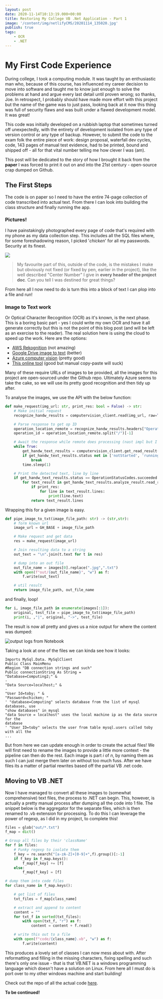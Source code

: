 ```yaml
---
layout: post
date: 2020-11-14T10:13:19.000+00:00
title: Restoring My College VB .Net Application - Part 1
image: '/content/img/netlifyCMS/20201114_135020.jpg'
publish: true
tags:
    - OCR
    - .NET
---
```


# My First Code Experience

During college, I took a computing module. It was taught by an enthusiastic man who, because of this course, has influenced my career decision to move into software and taught me to know just enough to solve the problems at hand and argue every last detail until proven wrong; so thanks, Joe. In retrospect, I probably should have made more effort with this project but the name of the game was to just pass, looking back at it now this thing was full of security flaws and was built under a flawed development model. It was great!

This code was initially developed on a rubbish laptop that sometimes turned off unexpectedly, with the entirety of development isolated from any type of version control or any type of backup. However, to submit the code to the exam folk the entire piece of work: design proposal, waterfall dev cycles, code, 143 pages of manual test evidence, had to be printed, bound and shipped off - all for that vital number telling me how clever I was (am).

This post will be dedicated to the story of how I brought it back from the **paper** I was forced to print it out on and into the 21st century - open-source crap dumped on Github.

## The First Steps

The code is on paper so I need to have the entire 74-page collection of code transcribed into actual text. From there I can look into building the class structure and finally running the app.

### Pictures!

I have painstakingly photographed every page of code that's required with my phone as my data collection step. This includes all the SQL files where, for some foreshadowing reason, I picked '_chicken_' for all my passwords. Security at its finest.

![](/content/img/netlifyCMS/20201111_200202-2.jpg)

> My favourite part of this, outside of the code, is the mistakes I make but obviously not fixed (or fixed by pen, earlier in the project), like the well described "Center Number" I give in **every header of the project doc**. Can you tell I was destined for great things?

From here all I now need to do is turn this into a block of text I can plop into a file and run!

### Image to Text work

Or Optical Character Recognition (OCR) as it's known, is the next phase. This is a boring basic part - yes I could write my own OCR and have it all generate correctly but this is not the point of this blog post (and will be left as an exercise to the reader). The real solution here is using the cloud to speed up the work. Here are the options:

-   [AWS Rekognition](https://aws.amazon.com/rekognition/) (not amazing)
-   [Google Drive image to text](https://support.google.com/drive/answer/176692?co=GENIE.Platform%3DDesktop&hl=en) (better)
-   [Azure computer vision](https://azure.microsoft.com/en-gb/services/cognitive-services/computer-vision/) (pretty good)
-   [This online tool](https://www.onlineocr.net/ 'This online tool') (good but manual copy-paste will suck)

Many of these require URLs of images to be provided, all the images for this project are open-sourced under the Github repo. Ultimately Azure seems to take the cake, so we will use its pretty good recognition and then tidy up after.

To analyse the images, we use the API with the below function:

```python
def make_request(img_url: str, print_res: bool = False) -> str:
    # Make initial request
    recognize_handw_results = computervision_client.read(img_url, raw=True)

    # Parse response to get op ID
    operation_location_remote = recognize_handw_results.headers["Operation-Location"]
    operation_id = operation_location_remote.split("/")[-1]

    # Await the response while remote does processing (nast impl but I dont care)
    while True:
        get_handw_text_results = computervision_client.get_read_result(operation_id)
        if get_handw_text_results.status not in ['notStarted', 'running']:
            break
        time.sleep(1)

    # Print the detected text, line by line
    if get_handw_text_results.status == OperationStatusCodes.succeeded:
        for text_result in get_handw_text_results.analyze_result.read_results:
            if print_res:
                for line in text_result.lines:
                    print(line.text)
            return text_result.lines
```

Wrapping this for a given image is easy.

```python
def pipe_image_to_txt(image_file_path: str) -> (str,str):
    # form known url
    image_url = GH_BASE + image_file_path

    # Make request and get data
    res = make_request(image_url)

    # Join resulting data to a string
    out_text = "\n".join(t.text for t in res)

    # dump into an out file
    out_file_name = images[0].replace(".jpg",".txt")
    with open(f"out/{out_file_name}", "w") as f:
        f.write(out_text)

    # util result
    return image_file_path, out_file_name
```

and finally, loop!

```python
for i, image_file_path in enumerate(images[:1]):
    original, test_file = pipe_image_to_txt(image_file_path)
    print(i, ,"|", original, "->", test_file)
```

The result is now all pretty and gives us a nice output for where the content was dumped:

![output logs from Notebook](/content/img/netlifyCMS/notbook_out1.png 'Output logs')

Taking a look at one of the files we can kinda see how it looks:

```text
Imports MySql.Data. MySqlClient
Public Class MainMenu
#Region "DB connection strings and such"
Public connectionString As String =
"Database=Computing2;" &
-
"Data Source=localhost;" &
-
"User Id=toby; " &
"Password=chicken; "
' "database=Computing" selects database from the list of mysql databases, use
"show databases" in mysql
"data Source = localhost" uses the local machine ip as the data source for the
database
' "User ID=toby" selects the user from table mysql.users called toby with all the
...
```

But from here we can update enough in order to create the actual files! We will first need to rename the images to provide a little more context - the pipeline can then do the rest. Each image is part $i$ of $n$, by naming them as such I can just merge them later on without too much fuss. After we have files its a matter of partial rewrites based off the partial VB .net code.

## Moving to VB .NET

Now I have managed to convert all these images to (somewhat comprehensive) text files, the process to .NET can begin. This, however, is actually a pretty manual process after dumping all the code into 1 file. The snippet below is the aggregator for the separate files, which is then renamed to .vb extension for processing. To do this I can leverage the power of regexp, as I did in my project, to complete this!

```python
files = glob("out/*.txt")
f_map = dict()

# Group all files by their 'className'
for f in files:
    # Funky regexp to isolate them
    f_key = re.search("[a-zA-Z]+[0-9]+",f).group()[:-1]
    if f_key in f_map.keys():
        f_map[f_key] += [f]
    else:
        f_map[f_key] = [f]

# dump them into code files
for class_name in f_map.keys():

    # get list of files
    txt_files = f_map[class_name]

    # extract and append to content
    content = ""
    for txt_f in sorted(txt_files):
        with open(txt_f, "r") as f:
            content = content + f.read()

    # write this out to a file
    with open(f"code/{class_name}.vb", "w") as f:
        f.write(content)
```

This produces a lovely set of classes I can now mess about with. After reformatting and filling in the missing characters, fixing spelling and such there's only one issue - that is that VB.NET is a windows programming language which doesn't have a solution on Linux. From here all I must do is port over to my other windows machine and start building!

Check out the repo of all the actual code [here]().

**To be continued!**
